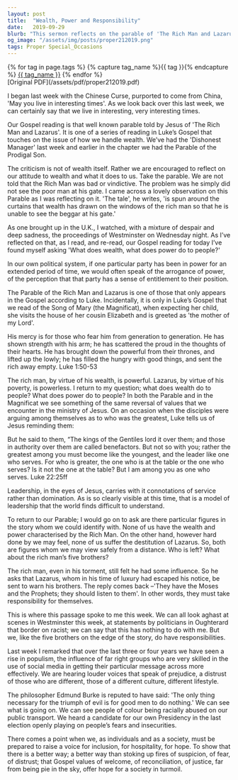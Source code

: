 ```yaml
---
layout: post
title:  "Wealth, Power and Responsibility"
date:   2019-09-29
blurb: "This sermon reflects on the parable of 'The Rich Man and Lazarus', exploring the themes of wealth, power, and responsibility. It challenges listeners to consider their attitudes towards wealth and power, and their responsibilities towards others. The sermon also emphasizes the importance of service over domination in leadership, and encourages individuals and society to raise a voice for inclusion, hospitality, and hope."
og_image: "/assets/img/posts/proper212019.png"
tags: Proper Special_Occasions
---    
```

<div class="tag-pills">
  {% for tag in page.tags %}
    {% capture tag_name %}{{ tag }}{% endcapture %}
    <a href="{{ site.baseurl }}/tag/{{ tag_name }}" class="tag-pill">{{ tag_name }}</a>
  {% endfor %}
</div>
[Original PDF](/assets/pdf/proper212019.pdf)

I began last week with the Chinese Curse, purported to come from China, 'May you live in interesting times'. As we look back over this last week, we can certainly say that we live in interesting, very interesting times.

Our Gospel reading is that well known parable told by Jesus of 'The Rich Man and Lazarus'. It is one of a series of reading in Luke’s Gospel that touches on the issue of how we handle wealth. We’ve had the 'Dishonest Manager' last week and earlier in the chapter we had the Parable of the Prodigal Son.

The criticism is not of wealth itself. Rather we are encouraged to reflect on our attitude to wealth and what it does to us. Take the parable. We are not told that the Rich Man was bad or vindictive. The problem was he simply did not see the poor man at his gate. I came across a lovely observation on this Parable as I was reflecting on it. 'The tale', he writes, 'is spun around the curtains that wealth has drawn on the windows of the rich man so that he is unable to see the beggar at his gate.'

As one brought up in the U.K., I watched, with a mixture of despair and deep sadness, the proceedings of Westminster on Wednesday night. As I’ve reflected on that, as I read, and re-read, our Gospel reading for today I’ve found myself asking 'What does wealth, what does power do to people?'

In our own political system, if one particular party has been in power for an extended period of time, we would often speak of the arrogance of power, of the perception that that party has a sense of entitlement to their position.

The Parable of the Rich Man and Lazarus is one of those that only appears in the Gospel according to Luke. Incidentally, it is only in Luke’s Gospel that we read of the Song of Mary (the Magnificat), when expecting her child, she visits the house of her cousin Elizabeth and is greeted as 'the mother of my Lord'.

His mercy is for those who fear him
from generation to generation.
He has shown strength with his arm;
he has scattered the proud in the thoughts of their hearts.
He has brought down the powerful from their thrones,
and lifted up the lowly;
he has filled the hungry with good things,
and sent the rich away empty. Luke 1:50-53

The rich man, by virtue of his wealth, is powerful. Lazarus, by virtue of his poverty, is powerless. I return to my question; what does wealth do to people? What does power do to people? In both the Parable and in the Magnificat we see something of the same reversal of values that we encounter in the ministry of Jesus. On an occasion when the disciples were arguing among themselves as to who was the greatest, Luke tells us of Jesus reminding them:

But he said to them, “The kings of the Gentiles lord it over them; and those in authority over them are called benefactors. But not so with you; rather the greatest among you must become like the youngest, and the leader like one who serves. For who is greater, the one who is at the table or the one who serves? Is it not the one at the table? But I am among you as one who serves. Luke 22:25ff

Leadership, in the eyes of Jesus, carries with it connotations of service rather than domination. As is so clearly visible at this time, that is a model of leadership that the world finds difficult to understand.

To return to our Parable; I would go on to ask are there particular figures in the story whom we could identify with. None of us have the wealth and power characterised by the Rich Man. On the other hand, however hard done by we may feel, none of us suffer the destitution of Lazarus. So, both are figures whom we may view safely from a distance. Who is left? What about the rich man’s five brothers?

The rich man, even in his torment, still felt he had some influence. So he asks that Lazarus, whom in his time of luxury had escaped his notice, be sent to warn his brothers. The reply comes back –'They have the Moses and the Prophets; they should listen to them'. In other words, they must take responsibility for themselves.

This is where this passage spoke to me this week. We can all look aghast at scenes in Westminster this week, at statements by politicians in Oughterard that border on racist; we can say that this has nothing to do with me. But we, like the five brothers on the edge of the story, do have responsibilities.

Last week I remarked that over the last three or four years we have seen a rise in populism, the influence of far right groups who are very skilled in the use of social media in getting their particular message across more effectively. We are hearing louder voices that speak of prejudice, a distrust of those who are different, those of a different culture, different lifestyle.

The philosopher Edmund Burke is reputed to have said: 'The only thing necessary for the triumph of evil is for good men to do nothing.' We can see what is going on. We can see people of colour being racially abused on our public transport. We heard a candidate for our own Presidency in the last election openly playing on people’s fears and insecurities.

There comes a point when we, as individuals and as a society, must be prepared to raise a voice for inclusion, for hospitality, for hope. To show that there is a better way; a better way than stoking up fires of suspicion, of fear, of distrust; that Gospel values of welcome, of reconciliation, of justice, far from being pie in the sky, offer hope for a society in turmoil.
